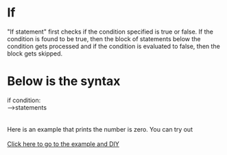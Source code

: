 # If

"If statement" first checks if the condition specified is true or false. If the condition is found to be true, then the block of statements below the condition gets processed and if the condition is evaluated to false, then the block gets skipped.

# Below is the syntax

if condition:\
-->statements 
\
\
\
Here is an example that prints the number is zero. You can try out\
\
[Click here to go to the example and DIY](https://github.com/pythoncoder100/practice/blob/master/If_statement.ipynb)


  
  
